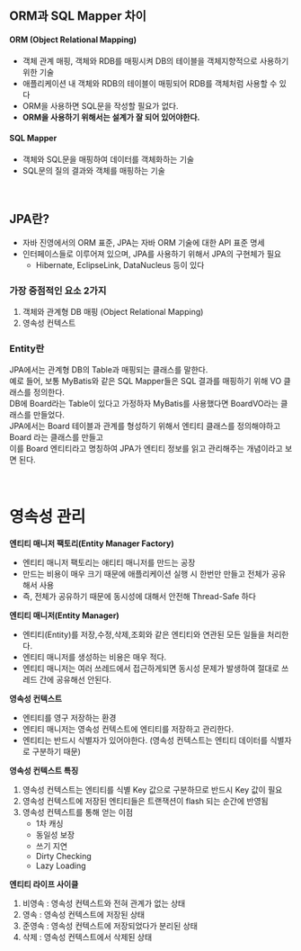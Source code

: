 ## ORM과 SQL Mapper 차이

#### ORM (Object Relational Mapping)
- 객체 관계 매핑, 객체와 RDB를 매핑시켜 DB의 테이블을 객체지향적으로 사용하기 위한 기술<br/>
- 애플리케이션 내 객체와 RDB의 테이블이 매핑되어 RDB를 객체처럼 사용할 수 있다
- ORM을 사용하면 SQL문을 작성할 필요가 없다.
- **ORM을 사용하기 위해서는 설계가 잘 되어 있어야한다.**

#### SQL Mapper
- 객체와 SQL문을 매핑하여 데이터를 객체화하는 기술
- SQL문의 질의 결과와 객체를 매핑하는 기술

<br/>

## JPA란? 
- 자바 진영에서의 ORM 표준, JPA는 자바 ORM 기술에 대한 API 표준 명세
- 인터페이스들로 이루어져 있으며, JPA를 사용하기 위해서 JPA의 구현체가 필요
    - Hibernate, EclipseLink, DataNucleus 등이 있다    

### 가장 중점적인 요소 2가지
1. 객체와 관계형 DB 매핑 (Object Relational Mapping)
2. 영속성 컨텍스트


### Entity란
JPA에서는 관계형 DB의 Table과 매핑되는 클래스를 말한다.<br/> 
예로 들어, 보통 MyBatis와 같은 SQL Mapper들은 SQL 결과를 매핑하기 위해 VO 클래스를 정의한다.<br/>
DB에 Board라는 Table이 있다고 가정하자 MyBatis를 사용했다면 BoardVO라는 클래스를 만들었다.<br/> 
JPA에서는 Board 테이블과 관계를 형성하기 위해서 엔티티 클래스를 정의해야하고 Board 라는 클래스를 만들고<br/> 
이를 Board 엔티티라고 명칭하여 JPA가 엔티티 정보를 읽고 관리해주는 개념이라고 보면 된다.  

<br/>

# 영속성 관리

**엔티티 매니저 팩토리(Entity Manager Factory)**<br/>
- 엔티티 매니저 팩토리는 애티티 매니저를 만드는 공장
- 만드는 비용이 매우 크기 때문에 애플리케이션 실행 시 한번만 만들고 전체가 공유해서 사용
- 즉, 전체가 공유하기 때문에 동시성에 대해서 안전해 Thread-Safe 하다

**엔티티 매니저(Entity Manager)**
- 엔티티(Entity)를 저장,수정,삭제,조회와 같은 엔티티와 연관된 모든 일들을 처리한다.
- 엔티티 매니저를 생성하는 비용은 매우 적다.
- 엔티티 매니저는 여러 쓰레드에서 접근하게되면 동시성 문제가 발생하여 절대로 쓰레드 간에 공유해선 안된다.

**영속성 컨텍스트**
- 엔티티를 영구 저장하는 환경
- 엔티티 매니저는 영속성 컨텍스트에 엔티티를 저장하고 관리한다.
- 엔티티는 반드시 식별자가 있어야한다. (영속성 컨텍스트는 엔티티 데이터를 식별자로 구분하기 때문)

**영속성 컨텍스트 특징**
1. 영속성 컨텍스트는 엔티티를 식별 Key 값으로 구분하므로 반드시 Key 값이 필요
2. 영속성 컨텍스트에 저장된 엔티티들은 트랜잭션이 flash 되는 순간에 반영됨
3. 영속성 컨텍스트를 통해 얻는 이점
    - 1차 캐싱
    - 동일성 보장 
    - 쓰기 지연
    - Dirty Checking
    - Lazy Loading
    
 

**엔티티 라이프 사이클**
1. 비영속 : 영속성 컨텍스트와 전혀 관계가 없는 상태
2. 영속 : 영속성 컨텍스트에 저장된 상태
3. 준영속 : 영속성 컨텍스트에 저장되었다가 분리된 상태
4. 삭제 : 영속성 컨텍스트에서 삭제된 상태


